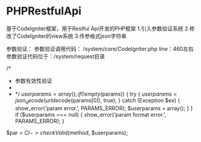 # PHPRestfulApi
基于CodeIgniter框架，用于Restful Api开发的PHP框架
1.引入参数验证系统
2.修改了CodeIgniter的view系统
3.传参格式json字符串


参数验证：
参数验证调用代码： /system/core/CodeIgniter.php  line：460左右
参数验证代码位于：/system/request目录


/*
 * 参数有效性验证
 *
 * */
$userparams = array();
if (!empty($params)) {
    try {
        $userparams = json_decode(urldecode($params[0]), true);
    } catch (Exception $ex) {
        show_error('param error.', PARAMS_ERROR);
        $userparams = array();
    }
}
if ($userparams === null) {
    show_error('param format error.', PARAMS_ERROR);
}

$par = $CI->checkValid($method, $userparams);

